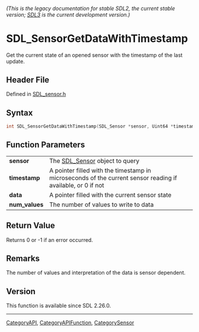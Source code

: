 ###### (This is the legacy documentation for stable SDL2, the current stable version; [SDL3](https://wiki.libsdl.org/SDL3/) is the current development version.)
# SDL_SensorGetDataWithTimestamp

Get the current state of an opened sensor with the timestamp of the last update.

## Header File

Defined in [SDL_sensor.h](https://github.com/libsdl-org/SDL/blob/SDL2/include/SDL_sensor.h)

## Syntax

```c
int SDL_SensorGetDataWithTimestamp(SDL_Sensor *sensor, Uint64 *timestamp, float *data, int num_values);

```

## Function Parameters

|                    |                                                                                                             |
| ------------------ | ----------------------------------------------------------------------------------------------------------- |
| **sensor**         | The [SDL_Sensor](SDL_Sensor) object to query                                                                |
| **timestamp**      | A pointer filled with the timestamp in microseconds of the current sensor reading if available, or 0 if not |
| **data**           | A pointer filled with the current sensor state                                                              |
| **num_values**     | The number of values to write to data                                                                       |

## Return Value

Returns 0 or -1 if an error occurred.

## Remarks

The number of values and interpretation of the data is sensor dependent.

## Version

This function is available since SDL 2.26.0.

----
[CategoryAPI](CategoryAPI), [CategoryAPIFunction](CategoryAPIFunction), [CategorySensor](CategorySensor)

